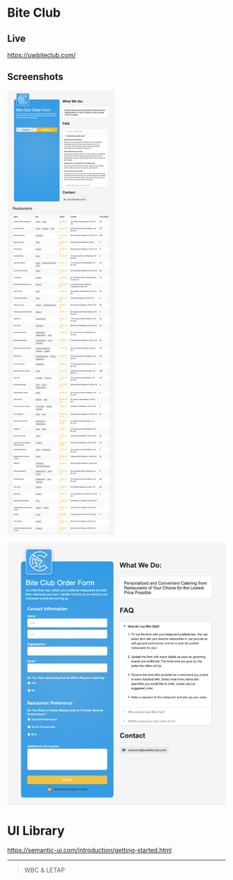 # Bite Club

## Live

https://uwbiteclub.com/

## Screenshots

![](https://github.com/Dhvani35729/Bite-Club-Landing-Site/blob/master/screenshots/biteclub_screenshot_1.png)

![](https://github.com/Dhvani35729/Bite-Club-Landing-Site/blob/master/screenshots/biteclub_screenshot_2.png)

# UI Library

https://semantic-ui.com/introduction/getting-started.html

---

> WBC & LETAP
